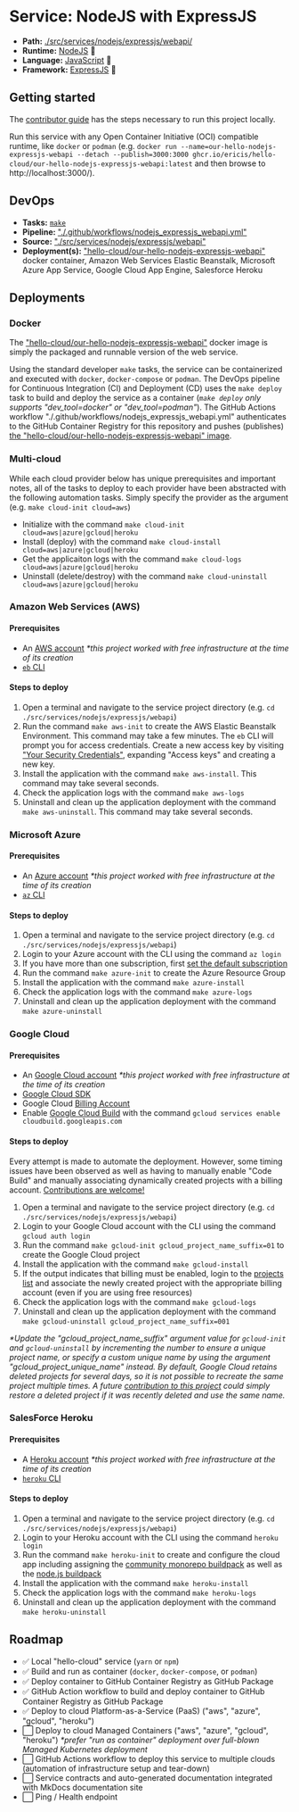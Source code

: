 # Service: NodeJS with ExpressJS

- **Path:** [./src/services/nodejs/expressjs/webapi/](https://github.com/ericis/hello-cloud/tree/main/src/services/nodejs/expressjs/webapi)
- **Runtime:** [NodeJS](https://nodejs.org/) 🔗
- **Language:** [JavaScript](https://javascript.info/) 🔗
- **Framework:** [ExpressJS](https://expressjs.com/) 🔗

## Getting started

The [contributor guide](../contribute.md) has the steps necessary to run this project locally.

Run this service with any Open Container Initiative (OCI) compatible runtime, like `docker` or `podman` (e.g.
`docker run --name=our-hello-nodejs-expressjs-webapi --detach --publish=3000:3000 ghcr.io/ericis/hello-cloud/our-hello-nodejs-expressjs-webapi:latest` and then browse to http://localhost:3000/).

## DevOps

- **Tasks:** [`make`](../contribute.md)
- **Pipeline:** ["./.github/workflows/nodejs_expressjs_webapi.yml"](https://github.com/ericis/hello-cloud/blob/main/.github/workflows/nodejs_expressjs_webapi.yml)
- **Source:** ["./src/services/nodejs/expressjs/webapi"](https://github.com/ericis/hello-cloud/tree/main/src/services/nodejs/expressjs/webapi/)
- **Deployment(s):** ["hello-cloud/our-hello-nodejs-expressjs-webapi"](https://github.com/ericis/hello-cloud/pkgs/container/hello-cloud%2Four-hello-nodejs-expressjs-webapi) docker container, Amazon Web Services Elastic Beanstalk, Microsoft Azure App Service, Google Cloud App Engine, Salesforce Heroku

## Deployments

### Docker

The ["hello-cloud/our-hello-nodejs-expressjs-webapi"](https://github.com/ericis/hello-cloud/pkgs/container/hello-cloud%2Four-hello-nodejs-expressjs-webapi) docker image is simply the packaged and runnable version of the web service.

Using the standard developer `make` tasks, the service can be containerized and executed with `docker`, `docker-compose` or `podman`. The DevOps pipeline for Continuous Integration (CI) and Deployment (CD) uses the `make deploy` task to build and deploy the service as a container (_`make deploy` only supports "dev_tool=docker" or "dev_tool=podman"_). The GitHub Actions workflow "./.github/workflows/nodejs_expressjs_webapi.yml" authenticates to the GitHub Container Registry for this repository and pushes (publishes) [the "hello-cloud/our-hello-nodejs-expressjs-webapi" image](https://github.com/ericis/hello-cloud/pkgs/container/hello-cloud%2Four-hello-nodejs-expressjs-webapi).

### Multi-cloud

While each cloud provider below has unique prerequisites and important notes, all of the tasks to deploy to each provider have been abstracted with the following automation tasks. Simply specify the provider as the argument (e.g. `make cloud-init cloud=aws`)

- Initialize with the command `make cloud-init cloud=aws|azure|gcloud|heroku`
- Install (deploy) with the command `make cloud-install cloud=aws|azure|gcloud|heroku`
- Get the applicaiton logs with the command `make cloud-logs cloud=aws|azure|gcloud|heroku`
- Uninstall (delete/destroy) with the command `make cloud-uninstall cloud=aws|azure|gcloud|heroku`

### Amazon Web Services (AWS)

#### Prerequisites

- An [AWS account](https://aws.amazon.com/free/) _\*this project worked with free infrastructure at the time of its creation_
- [`eb` CLI](https://docs.aws.amazon.com/elasticbeanstalk/latest/dg/eb-cli3-install.html)

#### Steps to deploy

1. Open a terminal and navigate to the service project directory (e.g. `cd ./src/services/nodejs/expressjs/webapi`)
2. Run the command `make aws-init` to create the AWS Elastic Beanstalk Environment. This command may take a few minutes. The `eb` CLI will prompt you for access credentials. Create a new access key by visiting ["Your Security Credentials"](https://console.aws.amazon.com/iam/home#/security_credentials), expanding "Access keys" and creating a new key.
3. Install the application with the command `make aws-install`. This command may take several seconds.
4. Check the application logs with the command `make aws-logs`
5. Uninstall and clean up the application deployment with the command `make aws-uninstall`. This command may take several seconds.

### Microsoft Azure

#### Prerequisites

- An [Azure account](https://azure.microsoft.com/en-us/free/) _\*this project worked with free infrastructure at the time of its creation_
- [`az` CLI](https://docs.microsoft.com/en-us/cli/azure/install-azure-cli)

#### Steps to deploy

1. Open a terminal and navigate to the service project directory (e.g. `cd ./src/services/nodejs/expressjs/webapi`)
2. Login to your Azure account with the CLI using the command `az login`
3. If you have more than one subscription, first [set the default subscription](https://docs.microsoft.com/en-us/azure/developer/javascript/tutorial/tutorial-vscode-azure-cli-node/tutorial-vscode-azure-cli-node-03#set-your-default-subscription)
4. Run the command `make azure-init` to create the Azure Resource Group
5. Install the application with the command `make azure-install`
6. Check the application logs with the command `make azure-logs`
7. Uninstall and clean up the application deployment with the command `make azure-uninstall`

### Google Cloud

#### Prerequisites

- An [Google Cloud account](https://cloud.google.com/free) _\*this project worked with free infrastructure at the time of its creation_
- [Google Cloud SDK](https://cloud.google.com/sdk/docs/quickstart)
- Google Cloud [Billing Account](https://console.cloud.google.com/billing)
- Enable [Google Cloud Build](https://cloud.google.com/build) with the command `gcloud services enable cloudbuild.googleapis.com`

#### Steps to deploy

Every attempt is made to automate the deployment. However, some timing issues have been observed as well as having to manually enable "Code Build" and manually associating dynamically created projects with a billing account. [Contributions are welcome!](../contribute.md)

1. Open a terminal and navigate to the service project directory (e.g. `cd ./src/services/nodejs/expressjs/webapi`)
2. Login to your Google Cloud account with the CLI using the command `gcloud auth login`
3. Run the command `make gcloud-init gcloud_project_name_suffix=01` to create the Google Cloud project
4. Install the application with the command `make gcloud-install`
5. If the output indicates that billing must be enabled, login to the [projects list](https://console.cloud.google.com/billing/projects) and associate the newly created project with the appropriate billing account (even if you are using free resources)
6. Check the application logs with the command `make gcloud-logs`
7. Uninstall and clean up the application deployment with the command `make gcloud-uninstall gcloud_project_name_suffix=001`

_\*Update the "gcloud_project_name_suffix" argument value for `gcloud-init` and `gcloud-uninstall` by incrementing the number to ensure a unique project name, or specify a custom unique name by using the argument "gcloud_project_unique_name" instead. By default, Google Cloud retains deleted projects for several days, so it is not possible to recreate the same project multiple times. A future [contribution to this project](../contribute.md) could simply restore a deleted project if it was recently deleted and use the same name._

### SalesForce Heroku

#### Prerequisites

- A [Heroku account](https://signup.heroku.com/) _\*this project worked with free infrastructure at the time of its creation_
- [`heroku` CLI](https://devcenter.heroku.com/articles/heroku-cli#uninstalling-the-heroku-cli)

#### Steps to deploy

1. Open a terminal and navigate to the service project directory (e.g. `cd ./src/services/nodejs/expressjs/webapi`)
2. Login to your Heroku account with the CLI using the command `heroku login`
3. Run the command `make heroku-init` to create and configure the cloud app including assigning the [community monorepo buildpack](https://github.com/lstoll/heroku-buildpack-monorepo#readme) as well as the [node.js buildpack](https://elements.heroku.com/buildpacks/heroku/heroku-buildpack-nodejs)
4. Install the application with the command `make heroku-install`
5. Check the application logs with the command `make heroku-logs`
6. Uninstall and clean up the application deployment with the command `make heroku-uninstall`

## Roadmap

- ✅ Local "hello-cloud" service (`yarn` or `npm`)
- ✅ Build and run as container (`docker`, `docker-compose`, or `podman`)
- ✅ Deploy container to GitHub Container Registry as GitHub Package
- ✅ GitHub Action workflow to build and deploy container to GitHub Container Registry as GitHub Package
- ✅ Deploy to cloud Platform-as-a-Service (PaaS) ("aws", "azure", "gcloud", "heroku")
- ⬜ Deploy to cloud Managed Containers ("aws", "azure", "gcloud", "heroku") _\*prefer "run as container" deployment over full-blown Managed Kubernetes deployment_
- ⬜ GitHub Actions workflow to deploy this service to multiple clouds (automation of infrastructure setup and tear-down)
- ⬜ Service contracts and auto-generated documentation integrated with MkDocs documentation site
- ⬜ Ping / Health endpoint
